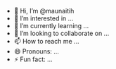 - 👋 Hi, I’m @maunaitih
- 👀 I’m interested in ...
- 🌱 I’m currently learning ...
- 💞️ I’m looking to collaborate on ...
- 📫 How to reach me ...
- 😄 Pronouns: ...
- ⚡ Fun fact: ...

<!---
maunaitih/maunaitih is a ✨ special ✨ repository because its `README.md` (this file) appears on your GitHub profile.
You can click the Preview link to take a look at your changes.
--->

